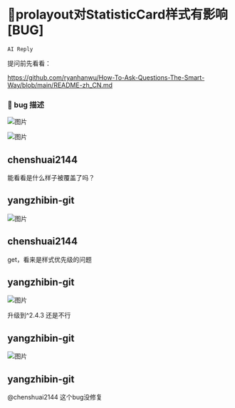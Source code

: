 # 🐛prolayout对StatisticCard样式有影响 [BUG]

`AI Reply`

提问前先看看：

https://github.com/ryanhanwu/How-To-Ask-Questions-The-Smart-Way/blob/main/README-zh_CN.md

### 🐛 bug 描述

![图片](https://user-images.githubusercontent.com/5546391/225802409-fdec349f-e2a6-4a79-add2-476be758dbf0.png)

![图片](https://user-images.githubusercontent.com/5546391/225802191-d8632acf-47e9-499a-b2a5-25ab25816738.png)

## chenshuai2144

能看看是什么样子被覆盖了吗？

## yangzhibin-git

![图片](https://user-images.githubusercontent.com/5546391/225807399-4ff763f0-2a98-43b2-b497-a45cfd3f71b4.png)

## chenshuai2144

get，看来是样式优先级的问题

## yangzhibin-git

![图片](https://user-images.githubusercontent.com/5546391/234480915-42d92ac1-fdc1-4d62-8593-3d7154a811d6.png)

升级到^2.4.3 还是不行

## yangzhibin-git

![图片](https://user-images.githubusercontent.com/5546391/234481154-8aeeda66-23b7-4bed-abf5-dcfbc320ce87.png)

## yangzhibin-git

@chenshuai2144 这个bug没修复
